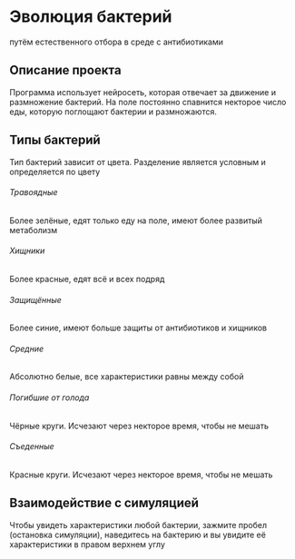 # Эволюция бактерий
 путём естественного отбора в среде с антибиотиками
## Описание проекта
Программа использует нейросеть, которая отвечает за движение и размножение бактерий.
На поле постоянно спавнится некторое число еды, которую поглощают бактерии и размножаются.
## Типы бактерий
Тип бактерий зависит от цвета. Разделение является условным и определяется по цвету
###### Травоядные
Более зелёные, едят только еду на поле, имеют более развитый метаболизм
###### Хищники
Более красные, едят всё и  всех подряд
###### Защищённые
Более синие, имеют больше защиты от антибиотиков и хищников
###### Средние
Абсолютно белые, все характеристики равны между собой
###### Погибшие от голода
Чёрные круги. Исчезают через некторое время, чтобы не мешать
###### Съеденные
Красные круги. Исчезают через некторое время, чтобы не мешать
## Взаимодействие с симуляцией
Чтобы увидеть характеристики любой бактерии, зажмите пробел (остановка симуляции), наведитесь на бактерию и вы увидите её характеристики в правом верхнем углу
